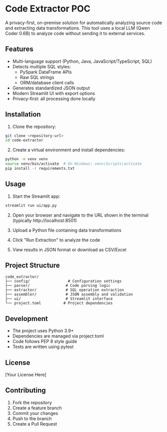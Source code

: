 # Code Extractor POC

A privacy-first, on-premise solution for automatically analyzing source code and extracting data transformations. This tool uses a local LLM (Qwen Coder 0.6B) to analyze code without sending it to external services.

## Features

- Multi-language support (Python, Java, JavaScript/TypeScript, SQL)
- Detects multiple SQL styles:
  - PySpark DataFrame APIs
  - Raw SQL strings
  - ORM/database client calls
- Generates standardized JSON output
- Modern Streamlit UI with export options
- Privacy-first: all processing done locally

## Installation

1. Clone the repository:
```bash
git clone <repository-url>
cd code-extractor
```

2. Create a virtual environment and install dependencies:
```bash
python -m venv venv
source venv/bin/activate  # On Windows: venv\Scripts\activate
pip install -r requirements.txt
```

## Usage

1. Start the Streamlit app:
```bash
streamlit run ui/app.py
```

2. Open your browser and navigate to the URL shown in the terminal (typically http://localhost:8501)

3. Upload a Python file containing data transformations

4. Click "Run Extraction" to analyze the code

5. View results in JSON format or download as CSV/Excel

## Project Structure

```
code_extractor/
├── config/                 # Configuration settings
├── parser/                # Code parsing logic
├── extractor/             # SQL operation extraction
├── assembler/             # JSON assembly and validation
├── ui/                    # Streamlit interface
└── project.toml          # Project dependencies
```

## Development

- The project uses Python 3.9+
- Dependencies are managed via project.toml
- Code follows PEP 8 style guide
- Tests are written using pytest

## License

[Your License Here]

## Contributing

1. Fork the repository
2. Create a feature branch
3. Commit your changes
4. Push to the branch
5. Create a Pull Request 